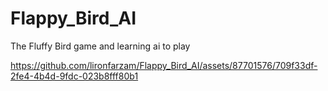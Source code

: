 # Flappy_Bird_AI
The Fluffy Bird game and learning ai to play


https://github.com/lironfarzam/Flappy_Bird_AI/assets/87701576/709f33df-2fe4-4b4d-9fdc-023b8fff80b1


